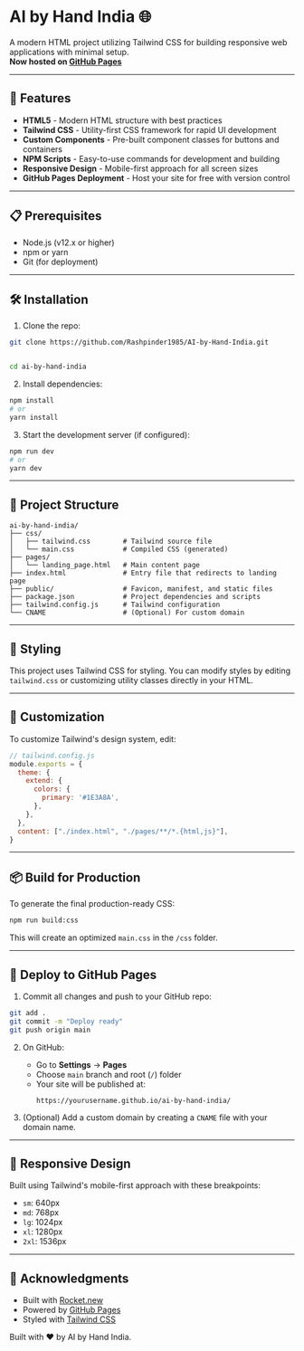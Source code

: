 # AI by Hand India 🌐

A modern HTML project utilizing Tailwind CSS for building responsive web applications with minimal setup.  
**Now hosted on [GitHub Pages](https://rashpinder1985.github.io/AI-by-Hand-India/)**

---

## 🚀 Features

- **HTML5** - Modern HTML structure with best practices
- **Tailwind CSS** - Utility-first CSS framework for rapid UI development
- **Custom Components** - Pre-built component classes for buttons and containers
- **NPM Scripts** - Easy-to-use commands for development and building
- **Responsive Design** - Mobile-first approach for all screen sizes
- **GitHub Pages Deployment** - Host your site for free with version control

---

## 📋 Prerequisites

- Node.js (v12.x or higher)
- npm or yarn
- Git (for deployment)

---

## 🛠️ Installation

1. Clone the repo:
```bash
git clone https://github.com/Rashpinder1985/AI-by-Hand-India.git


cd ai-by-hand-india
```

2. Install dependencies:
```bash
npm install
# or
yarn install
```

3. Start the development server (if configured):
```bash
npm run dev
# or
yarn dev
```

---

## 📁 Project Structure

```
ai-by-hand-india/
├── css/
│   ├── tailwind.css        # Tailwind source file
│   └── main.css            # Compiled CSS (generated)
├── pages/
│   └── landing_page.html   # Main content page
├── index.html              # Entry file that redirects to landing page
├── public/                 # Favicon, manifest, and static files
├── package.json            # Project dependencies and scripts
├── tailwind.config.js      # Tailwind configuration
└── CNAME                   # (Optional) For custom domain
```

---

## 🎨 Styling

This project uses Tailwind CSS for styling. You can modify styles by editing `tailwind.css` or customizing utility classes directly in your HTML.

---

## 🧩 Customization

To customize Tailwind's design system, edit:

```js
// tailwind.config.js
module.exports = {
  theme: {
    extend: {
      colors: {
        primary: '#1E3A8A',
      },
    },
  },
  content: ["./index.html", "./pages/**/*.{html,js}"],
}
```

---

## 📦 Build for Production

To generate the final production-ready CSS:

```bash
npm run build:css
```

This will create an optimized `main.css` in the `/css` folder.

---

## 🚀 Deploy to GitHub Pages

1. Commit all changes and push to your GitHub repo:
```bash
git add .
git commit -m "Deploy ready"
git push origin main
```

2. On GitHub:
   - Go to **Settings** → **Pages**
   - Choose `main` branch and root (`/`) folder
   - Your site will be published at:
     ```
     https://yourusername.github.io/ai-by-hand-india/
     ```

3. (Optional) Add a custom domain by creating a `CNAME` file with your domain name.

---

## 📱 Responsive Design

Built using Tailwind's mobile-first approach with these breakpoints:

- `sm`: 640px
- `md`: 768px
- `lg`: 1024px
- `xl`: 1280px
- `2xl`: 1536px

---

## 🙏 Acknowledgments

- Built with [Rocket.new](https://rocket.new)
- Powered by [GitHub Pages](https://pages.github.com)
- Styled with [Tailwind CSS](https://tailwindcss.com)

Built with ❤️ by AI by Hand India.
